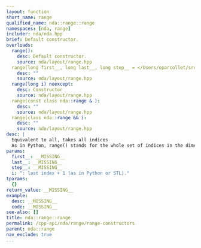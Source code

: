 ```yaml
---
layout: function
short_name: range
qualified_name: nda::range::range
namespaces: [nda, range]
includer: nda/nda.hpp
brief: Default constructor.
overloads:
  range():
    desc: Default constructor.
    source: nda/layout/range.hpp
  range(long first__, long last__, long step__ = </Users/oparcollet/src/nda/c++/nda/layout/./range.hpp:59:52>) noexcept:
    desc: ""
    source: nda/layout/range.hpp
  range(long i) noexcept:
    desc: Constructor
    source: nda/layout/range.hpp
  range(const class nda::range & ):
    desc: ""
    source: nda/layout/range.hpp
  range(class nda::range && ):
    desc: ""
    source: nda/layout/range.hpp
desc: |
  Equivalent to all, takes all indices
  As in Python, range() stands for the whole set of indices in the dimension (like `:` in python) :: A(range(), 0) // take the first column of A
params:
  first__: __MISSING__
  last__: __MISSING__
  step__: __MISSING__
  i: ": last index + 1 (as in Python or STL)."
tparams:
  {}
return_value: __MISSING__
example:
  desc: __MISSING__
  code: __MISSING__
see-also: []
title: nda::range::range
permalink: /cpp-api/nda/range/range-constructors
parent: nda::range
nav_exclude: true
...
```


